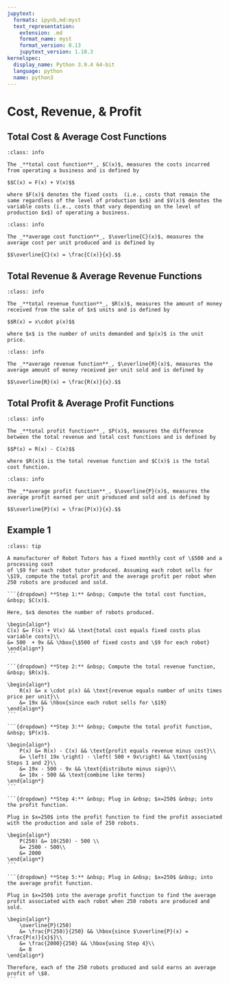 ```yaml
---
jupytext:
  formats: ipynb,md:myst
  text_representation:
    extension: .md
    format_name: myst
    format_version: 0.13
    jupytext_version: 1.10.3
kernelspec:
  display_name: Python 3.9.4 64-bit
  language: python
  name: python3
---
```

# Cost, Revenue, & Profit

## Total Cost & Average Cost Functions

```{admonition} Definition
:class: info

The _**total cost function**_, $C(x)$, measures the costs incurred from operating a business and is defined by

$$C(x) = F(x) + V(x)$$

where $F(x)$ denotes the fixed costs  (i.e., costs that remain the same regardless of the level of production $x$) and $V(x)$ denotes the variable costs (i.e., costs that vary depending on the level of production $x$) of operating a business.
```


```{admonition} Definition
:class: info

The _**average cost function**_, $\overline{C}(x)$, measures the average cost per unit produced and is defined by

$$\overline{C}(x) = \frac{C(x)}{x}.$$
```




## Total Revenue & Average Revenue Functions


```{admonition} Definition
:class: info

The _**total revenue function**_, $R(x)$, measures the amount of money received from the sale of $x$ units and is defined by

$$R(x) = x\cdot p(x)$$

where $x$ is the number of units demanded and $p(x)$ is the unit price.
```


```{admonition} Definition
:class: info

The _**average revenue function**_, $\overline{R}(x)$, measures the average amount of money received per unit sold and is defined by

$$\overline{R}(x) = \frac{R(x)}{x}.$$
```


## Total Profit & Average Profit Functions


```{admonition} Definition
:class: info

The _**total profit function**_, $P(x)$, measures the difference between the total revenue and total cost functions and is defined by

$$P(x) = R(x) - C(x)$$

where $R(x)$ is the total revenue function and $C(x)$ is the total cost function.
```

```{admonition} Definition
:class: info

The _**average profit function**_, $\overline{P}(x)$, measures the average profit earned per unit produced and sold and is defined by

$$\overline{P}(x) = \frac{P(x)}{x}.$$
```


## Example 1
````{admonition} Cost, revenue, profit and average profit
:class: tip

A manufacturer of Robot Tutors has a fixed monthly cost of \$500 and a processing cost 
of \$9 for each robot tutor produced. Assuming each robot sells for \$19, compute the total profit and the average profit per robot when 250 robots are produced and sold.

```{dropdown} **Step 1:** &nbsp; Compute the total cost function, &nbsp; $C(x)$.

Here, $x$ denotes the number of robots produced.

\begin{align*}
C(x) &= F(x) + V(x) && \text{total cost equals fixed costs plus variable costs}\\
&= 500  + 9x && \hbox{\$500 of fixed costs and \$9 for each robot}
\end{align*}
```

```{dropdown} **Step 2:** &nbsp; Compute the total revenue function, &nbsp; $R(x)$.

\begin{align*}
    R(x) &= x \cdot p(x) && \text{revenue equals number of units times price per unit}\\
    &= 19x && \hbox{since each robot sells for \$19}
\end{align*}
```

```{dropdown} **Step 3:** &nbsp; Compute the total profit function, &nbsp; $P(x)$.

\begin{align*}
    P(x) &= R(x) - C(x) && \text{profit equals revenue minus cost}\\
    &= \left( 19x \right) - \left( 500 + 9x\right) && \text{using Steps 1 and 2}\\
    &= 19x - 500 - 9x && \text{distribute minus sign}\\
    &= 10x - 500 && \text{combine like terms}
\end{align*}
```

```{dropdown} **Step 4:** &nbsp; Plug in &nbsp; $x=250$ &nbsp; into the profit function.

Plug in $x=250$ into the profit function to find the profit associated with the production and sale of 250 robots.

\begin{align*}
    P(250) &= 10(250) - 500 \\
    &= 2500 - 500\\
    &= 2000
\end{align*}
```

```{dropdown} **Step 5:** &nbsp; Plug in &nbsp; $x=250$ &nbsp; into the average profit function.

Plug in $x=250$ into the average profit function to find the average profit associated with each robot when 250 robots are produced and sold.

\begin{align*}
    \overline{P}(250) 
    &= \frac{P(250)}{250} && \hbox{since $\overline{P}(x) = \frac{P(x)}{x}$}\\
    &= \frac{2000}{250} && \hbox{using Step 4}\\
    &= 8
\end{align*}

Therefore, each of the 250 robots produced and sold earns an average profit of \$8.
```
````